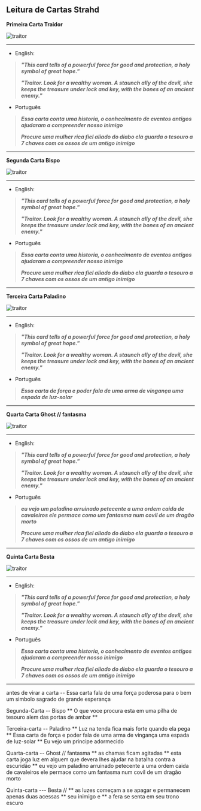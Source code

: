 ## **Leitura de Cartas Strahd**

**Primeira Carta Traidor**

![traitor](https://www.enworld.org/attachments/traitor-png.73307/)
___
*  English:
>  ***"This card tells of a powerful force for good and protection, a holy symbol of great hope."***
> 
>  ***"Traitor. Look for a wealthy woman. A staunch ally of the devil, she keeps the treasure under lock and key, with the bones of an ancient enemy."***

*   Português
>  ***Essa carta conta uma historia, o conhecimento de eventos antigos ajudaram a compreender nosso inimigo***
> 
>  ***Procure uma mulher rica fiel aliado do diabo ela guarda o tesouro a 7 chaves com os ossos de um antigo inimigo***
___


**Segunda Carta Bispo**

![traitor](https://i.pinimg.com/originals/2c/ae/38/2cae38d8d8a5993aea66a0cb5912f20e.png)
___
*  English:
>  ***"This card tells of a powerful force for good and protection, a holy symbol of great hope."***
> 
>  ***"Traitor. Look for a wealthy woman. A staunch ally of the devil, she keeps the treasure under lock and key, with the bones of an ancient enemy."***

*   Português
>  ***Essa carta conta uma historia, o conhecimento de eventos antigos ajudaram a compreender nosso inimigo***
> 
>  ***Procure uma mulher rica fiel aliado do diabo ela guarda o tesouro a 7 chaves com os ossos de um antigo inimigo***
___

**Terceira Carta Paladino**

![traitor](https://i.pinimg.com/originals/3a/45/1d/3a451de4304b22744f52123a98f5a69d.png)
___
*  English:
>  ***"This card tells of a powerful force for good and protection, a holy symbol of great hope."***
> 
>  ***"Traitor. Look for a wealthy woman. A staunch ally of the devil, she keeps the treasure under lock and key, with the bones of an ancient enemy."***

*   Português
>  ***Essa carta de força e poder fala de uma arma de vingança uma espada de luz-solar***
> 
___


**Quarta Carta Ghost // fantasma**

![traitor](https://i.pinimg.com/originals/e0/2f/ad/e02fada3d32f4a200c2bbff7c77f2546.png)
___
*  English:
>  ***"This card tells of a powerful force for good and protection, a holy symbol of great hope."***
> 
>  ***"Traitor. Look for a wealthy woman. A staunch ally of the devil, she keeps the treasure under lock and key, with the bones of an ancient enemy."***

*   Português
>  ***eu vejo um paladino arruinado petecente a uma ordem caida de cavaleiros ele permace como um fantasma num covil de um dragão morto***
> 
>  ***Procure uma mulher rica fiel aliado do diabo ela guarda o tesouro a 7 chaves com os ossos de um antigo inimigo***
___


**Quinta Carta Besta**

![traitor](https://i.pinimg.com/originals/7e/33/98/7e3398b174d1615151a648fb2bfa7281.png)
___
*  English:
>  ***"This card tells of a powerful force for good and protection, a holy symbol of great hope."***
> 
>  ***"Traitor. Look for a wealthy woman. A staunch ally of the devil, she keeps the treasure under lock and key, with the bones of an ancient enemy."***

*   Português
>  ***Essa carta conta uma historia, o conhecimento de eventos antigos ajudaram a compreender nosso inimigo***
> 
>  ***Procure uma mulher rica fiel aliado do diabo ela guarda o tesouro a 7 chaves com os ossos de um antigo inimigo***
___




antes de virar a carta -- Essa carta fala de uma força poderosa para o bem um simbolo sagrado de grande esperança

Segunda-Carta -- Bispo
    ** O que voce procura esta em uma pilha de tesouro alem das portas de ambar
    ** 

Terceira-carta -- Paladino
    ** Luz na tenda fica mais forte quando ela pega
    ** Essa carta de força e poder fala de uma arma de vingança uma espada de luz-solar
    ** Eu vejo um principe adormecido 

Quarta-carta -- Ghost // fantasma 
    ** as chamas ficam agitadas
    ** esta carta joga luz em alguem que devera lhes ajudar na batalha contra a escuridão
    ** eu vejo um paladino arruinado petecente a uma ordem caida de cavaleiros ele permace como um fantasma num covil de um dragão morto

Quinta-carta --- Besta // 
    ** as luzes começam a se apagar e permanecem apenas duas acessas
    ** seu inimigo e 
    ** a fera se senta em seu trono escuro 


